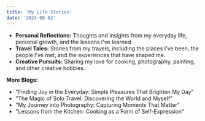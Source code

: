 ```yaml
---
title: 'My Life Stories'
date: '2024-08-02'
---
```


- **Personal Reflections:** Thoughts and insights from my everyday life, personal growth, and the lessons I've learned.
-  **Travel Tales:** Stories from my travels, including the places I've been, the people I've met, and the experiences that have shaped me.
-  **Creative Pursuits:** Sharing my love for cooking, photography, painting, and other creative hobbies.

**More Blogs:**

- "Finding Joy in the Everyday: Simple Pleasures That Brighten My Day"
- "The Magic of Solo Travel: Discovering the World and Myself"
- "My Journey into Photography: Capturing Moments That Matter"
- "Lessons from the Kitchen: Cooking as a Form of Self-Expression"